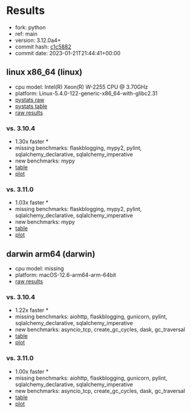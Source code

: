 # Results

- fork: python
- ref: main
- version: 3.12.0a4+
- commit hash: [c1c5882](https://github.com/python/cpython/commit/c1c5882)
- commit date: 2023-01-21T21:44:41+00:00

## linux x86_64 (linux)

- cpu model: Intel(R) Xeon(R) W-2255 CPU @ 3.70GHz
- platform: Linux-5.4.0-122-generic-x86_64-with-glibc2.31
- [pystats raw](bm-20230121-linux-x86_64-python-main-3.12.0a4%2B-c1c5882-pystats.json)
- [pystats table](bm-20230121-linux-x86_64-python-main-3.12.0a4%2B-c1c5882-pystats.md)
- [raw results](bm-20230121-linux-x86_64-python-main-3.12.0a4%2B-c1c5882.json)

### vs. 3.10.4

- 1.30x faster \*
- missing benchmarks: flaskblogging, mypy2, pylint, sqlalchemy_declarative, sqlalchemy_imperative
- new benchmarks: mypy
- [table](bm-20230121-linux-x86_64-python-main-3.12.0a4%2B-c1c5882-vs-3.10.4.md)
- [plot](bm-20230121-linux-x86_64-python-main-3.12.0a4%2B-c1c5882-vs-3.10.4.png)

### vs. 3.11.0

- 1.03x faster \*
- missing benchmarks: flaskblogging, mypy2, pylint, sqlalchemy_declarative, sqlalchemy_imperative
- new benchmarks: mypy
- [table](bm-20230121-linux-x86_64-python-main-3.12.0a4%2B-c1c5882-vs-3.11.0.md)
- [plot](bm-20230121-linux-x86_64-python-main-3.12.0a4%2B-c1c5882-vs-3.11.0.png)

## darwin arm64 (darwin)

- cpu model: missing
- platform: macOS-12.6-arm64-arm-64bit
- [raw results](bm-20230121-darwin-arm64-python-main-3.12.0a4%2B-c1c5882.json)

### vs. 3.10.4

- 1.22x faster \*
- missing benchmarks: aiohttp, flaskblogging, gunicorn, pylint, sqlalchemy_declarative, sqlalchemy_imperative
- new benchmarks: asyncio_tcp, create_gc_cycles, dask, gc_traversal
- [table](bm-20230121-darwin-arm64-python-main-3.12.0a4%2B-c1c5882-vs-3.10.4.md)
- [plot](bm-20230121-darwin-arm64-python-main-3.12.0a4%2B-c1c5882-vs-3.10.4.png)

### vs. 3.11.0

- 1.00x faster \*
- missing benchmarks: aiohttp, flaskblogging, gunicorn, pylint, sqlalchemy_declarative, sqlalchemy_imperative
- new benchmarks: asyncio_tcp, create_gc_cycles, dask, gc_traversal
- [table](bm-20230121-darwin-arm64-python-main-3.12.0a4%2B-c1c5882-vs-3.11.0.md)
- [plot](bm-20230121-darwin-arm64-python-main-3.12.0a4%2B-c1c5882-vs-3.11.0.png)

